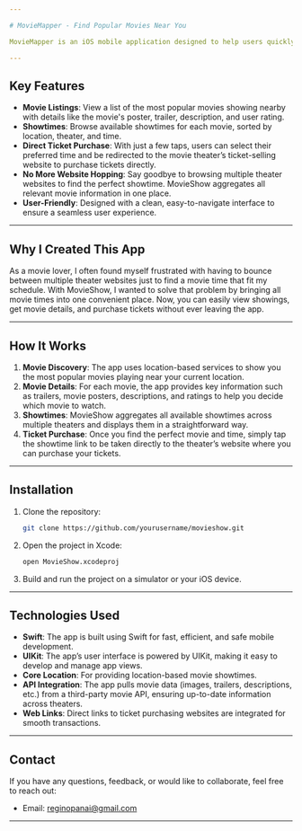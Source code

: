 ```yaml
---

# MovieMapper - Find Popular Movies Near You

MovieMapper is an iOS mobile application designed to help users quickly and easily discover the most popular movies currently playing near them. It aggregates showtimes from various movie theaters and links directly to the ticket-selling website for each selected time slot.

---
```


## Key Features

- **Movie Listings**: View a list of the most popular movies showing nearby with details like the movie's poster, trailer, description, and user rating.
- **Showtimes**: Browse available showtimes for each movie, sorted by location, theater, and time.
- **Direct Ticket Purchase**: With just a few taps, users can select their preferred time and be redirected to the movie theater’s ticket-selling website to purchase tickets directly.
- **No More Website Hopping**: Say goodbye to browsing multiple theater websites to find the perfect showtime. MovieShow aggregates all relevant movie information in one place.
- **User-Friendly**: Designed with a clean, easy-to-navigate interface to ensure a seamless user experience.

---

## Why I Created This App

As a movie lover, I often found myself frustrated with having to bounce between multiple theater websites just to find a movie time that fit my schedule. With MovieShow, I wanted to solve that problem by bringing all movie times into one convenient place. Now, you can easily view showings, get movie details, and purchase tickets without ever leaving the app.

---

## How It Works

1. **Movie Discovery**: The app uses location-based services to show you the most popular movies playing near your current location.
2. **Movie Details**: For each movie, the app provides key information such as trailers, movie posters, descriptions, and ratings to help you decide which movie to watch.
3. **Showtimes**: MovieShow aggregates all available showtimes across multiple theaters and displays them in a straightforward way.
4. **Ticket Purchase**: Once you find the perfect movie and time, simply tap the showtime link to be taken directly to the theater’s website where you can purchase your tickets.

---

## Installation

1. Clone the repository:
   ```bash
   git clone https://github.com/yourusername/movieshow.git
   ```

2. Open the project in Xcode:
   ```bash
   open MovieShow.xcodeproj
   ```

3. Build and run the project on a simulator or your iOS device.

---

## Technologies Used

- **Swift**: The app is built using Swift for fast, efficient, and safe mobile development.
- **UIKit**: The app’s user interface is powered by UIKit, making it easy to develop and manage app views.
- **Core Location**: For providing location-based movie showtimes.
- **API Integration**: The app pulls movie data (images, trailers, descriptions, etc.) from a third-party movie API, ensuring up-to-date information across theaters.
- **Web Links**: Direct links to ticket purchasing websites are integrated for smooth transactions.

---


## Contact

If you have any questions, feedback, or would like to collaborate, feel free to reach out:

- Email: reginopanai@gmail.com

---

